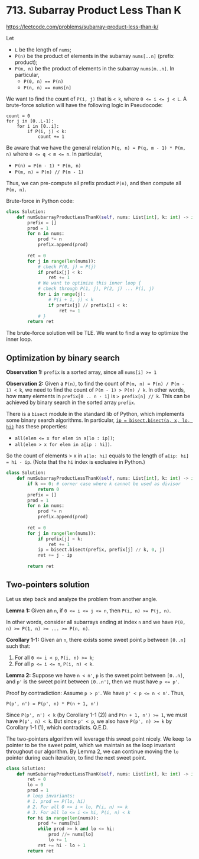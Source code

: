 # 713. Subarray Product Less Than K

https://leetcode.com/problems/subarray-product-less-than-k/

Let

- `L` be the length of `nums`;
- `P(n)` be the product of elements in the subarray `nums[..n]` (prefix product);
- `P(m, n)` be the product of elements in the subarray `nums[m..n]`. In particular,
	- `P(0, n) == P(n)`
	- `P(n, n) == nums[n]`

We want to find the count of `P(i, j)` that is `< k`, where `0 <= i <= j < L`. A brute-force solution will have the following logic in Pseudocode:

```
count = 0
for j in [0..L-1]:
	for i in [0..i]:
		if P(i, j) < k:
		    count += 1
```

Be aware that we have the general relation `P(q, n) = P(q, m - 1) * P(m, n)` where `0 <= q < m <= n`. In particular,

- `P(n) = P(m - 1) * P(m, n)`
- `P(m, n) = P(n) // P(m - 1)`

Thus, we can pre-compute all prefix product `P(n)`, and then compute all `P(m, n)`.

Brute-force in Python code:

```py
class Solution:
    def numSubarrayProductLessThanK(self, nums: List[int], k: int) -> int:
        prefix = []
        prod = 1
        for n in nums:
            prod *= n
            prefix.append(prod)
        
        ret = 0
        for j in range(len(nums)):
            # check P(0, j) = P(j)
            if prefix[j] < k:
                ret += 1
            # We want to optimize this inner loop {
            # check through P(1, j), P(2, j) ... P(i, j)
            for i in range(j):
                # P(i + 1, j) < k
                if prefix[j] // prefix[i] < k:
                    ret += 1
            # }
        return ret
```

The brute-force solution will be TLE.
We want to find a way to optimize the inner loop.

## Optimization by binary search

**Observation 1:** `prefix` is a sorted array, since all `nums[i] >= 1`

**Observation 2:** Given a `P(n)`, to find the count of `P(m, n) = P(n) / P(m - 1) < k`,  we need to find the count of `P(m - 1) > P(n) / k`. In other words, how many elements in `prefix[0 .. n - 1]` is `> prefix[n] // k`. This can be achieved by binary search in the sorted array `prefix`.

There is a `bisect` module in the standard lib of Python, which implements some binary search algorithms. In particular, [`ip = bisect.bisect(a, x, lo, hi)`](https://docs.python.org/3/library/bisect.html#bisect.bisect) has these properties:

- `all(elem <= x for elem in a[lo : ip])`;
- `all(elem > x for elem in a[ip : hi])`.

So the count of elements > x in `a[lo: hi]` equals to the length of `a[ip: hi] = hi - ip`. (Note that the `hi` index is exclusive in Python.)

```py
class Solution:
    def numSubarrayProductLessThanK(self, nums: List[int], k: int) -> int:
        if k == 0: # corner case where k cannot be used as divisor
            return 0
        prefix = []
        prod = 1
        for n in nums:
            prod *= n
            prefix.append(prod)
        
        ret = 0
        for j in range(len(nums)):
            if prefix[j] < k:
                ret += 1
            ip = bisect.bisect(prefix, prefix[j] // k, 0, j)
            ret += j - ip
        
        return ret
```

## Two-pointers solution

Let us step back and analyze the problem from another angle.


**Lemma 1:** Given an `n`, if `0 <= i <= j <= n`, then `P(i, n) >= P(j, n)`.

In other words, consider all subarrays ending at index `n` and we have `P(0, n) >= P(1, n) >= ... >= P(n, n)`.

**Corollary 1-1:** Given an `n`, there exists some sweet point `p` between `[0..n]` such that:

1. For all `0 <= i < p`, `P(i, n) >= k`;
2. For all `p <= i <= n`, `P(i, n) < k`.

**Lemma 2:** Suppose we have `n < n'`, `p` is the sweet point between `[0..n]`, and `p'` is the sweet point between `[0..n']`, then we must have `p <= p'`.

Proof by contradiction:
Assume `p > p'`. We have `p' < p <= n < n'`. Thus,

```
P(p', n') = P(p', n) * P(n + 1, n')
```

Since `P(p', n') < k` (by Corollary 1-1 (2)) and `P(n + 1, n') >= 1`, we must have `P(p', n) < k`.
But since `p' < p`, we also have `P(p', n) >= k` by Corollary 1-1 (1), which contradicts.
Q.E.D.

The two-pointers algorithm will leverage this sweet point nicely. We keep `lo` pointer to be the sweet point, which we maintain as the loop invariant throughout our algorithm. By Lemma 2, we can continue moving the `lo` pointer during each iteration, to find the next sweet point.

```py
class Solution:
    def numSubarrayProductLessThanK(self, nums: List[int], k: int) -> int:
        ret = 0
        lo = 0
        prod = 1
        # loop invariants:
        # 1. prod == P(lo, hi)
        # 2. For all 0 <= i < lo, P(i, n) >= k
        # 3. For all lo <= i <= hi, P(i, n) < k
        for hi in range(len(nums)):
            prod *= nums[hi]
            while prod >= k and lo <= hi:
                prod //= nums[lo]
                lo += 1
            ret += hi - lo + 1
        return ret
```